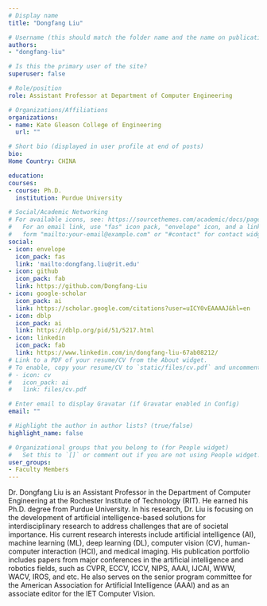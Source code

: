 ```yaml
---
# Display name
title: "Dongfang Liu"

# Username (this should match the folder name and the name on publications)
authors:
- "dongfang-liu"

# Is this the primary user of the site?
superuser: false

# Role/position
role: Assistant Professor at Department of Computer Engineering

# Organizations/Affiliations
organizations:
- name: Kate Gleason College of Engineering
  url: ""

# Short bio (displayed in user profile at end of posts)
bio: 
Home Country: CHINA

education:
courses:
- course: Ph.D.
  institution: Purdue University

# Social/Academic Networking
# For available icons, see: https://sourcethemes.com/academic/docs/page-builder/#icons
#   For an email link, use "fas" icon pack, "envelope" icon, and a link in the
#   form "mailto:your-email@example.com" or "#contact" for contact widget.
social:
- icon: envelope
  icon_pack: fas
  link: 'mailto:dongfang.liu@rit.edu'
- icon: github
  icon_pack: fab
  link: https://github.com/Dongfang-Liu
- icon: google-scholar
  icon_pack: ai
  link: https://scholar.google.com/citations?user=uICY0vEAAAAJ&hl=en
- icon: dblp
  icon_pack: ai
  link: https://dblp.org/pid/51/5217.html
- icon: linkedin
  icon_pack: fab
  link: https://www.linkedin.com/in/dongfang-liu-67ab08212/
# Link to a PDF of your resume/CV from the About widget.
# To enable, copy your resume/CV to `static/files/cv.pdf` and uncomment the lines below.
# - icon: cv
#   icon_pack: ai
#   link: files/cv.pdf

# Enter email to display Gravatar (if Gravatar enabled in Config)
email: ""

# Highlight the author in author lists? (true/false)
highlight_name: false

# Organizational groups that you belong to (for People widget)
#   Set this to `[]` or comment out if you are not using People widget.
user_groups:
- Faculty Members
---
```


Dr. Dongfang Liu is an Assistant Professor in the Department of Computer Engineering at the Rochester Institute of Technology (RIT). He earned his Ph.D. degree from Purdue University. In his research, Dr. Liu is focusing on the development of artificial intelligence-based solutions for interdisciplinary research to address challenges that are of societal importance. His current research interests include artificial intelligence (AI), machine learning (ML), deep learning (DL), computer vision (CV), human-computer interaction (HCI), and medical imaging. His publication portfolio includes papers from major conferences in the artificial intelligence and robotics fields, such as CVPR, ECCV, ICCV, NIPS, AAAI, IJCAI, WWW, WACV, IROS, and etc. He also serves on the senior program committee for the American Association for Artificial Intelligence (AAAI) and as an associate editor for the IET Computer Vision.
